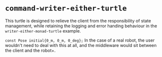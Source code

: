 # `command-writer-either-turtle`

This turtle is designed to relieve the client from the responsibility of state management, while retaining the logging and error handing behaviour in the `writer-either-monad-turtle` example.

`const Pose initial{0_m, 0_m, 0_deg};` In the case of a real robot, the user wouldn't need to deal with this at all, and the middleware would sit between the client and the robot+.